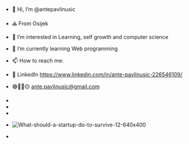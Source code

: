 - 👋 Hi, I’m @antepavlinusic
- ⛪ From Osijek
- 👀 I’m interested in Learning, self growth and computer science
- 🌱 I’m currently learning Web programming
- 📫 How to reach me: 
- 🤝 LinkedIn  https://www.linkedin.com/in/ante-pavlinusic-226546109/
- 🟢🔵🔴🟡   ante.pavlinusic@gmail.com
- 
- 
- 
- ![What-should-a-startup-do-to-survive-12-640x400](https://www.google.com/url?sa=i&url=https%3A%2F%2Fwww.pinterest.com%2Fblueherohost%2Fweb-developer-meme%2F&psig=AOvVaw3CzHQHzuoC6b38YB-L1zAN&ust=1716932899764000&source=images&cd=vfe&opi=89978449&ved=0CBIQjRxqFwoTCPjB29DnroYDFQAAAAAdAAAAABAZ)

-
<!---
antepavlinusic/antepavlinusic is a ✨ special ✨ repository because its `README.md` (this file) appears on your GitHub profile.
You can click the Preview link to take a look at your changes.
--->
